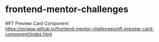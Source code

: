 # frontend-mentor-challenges

NFT Preview Card Component  
https://srciaga.github.io/frontend-mentor-challenges/nft-preview-card-component/index.html  
